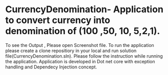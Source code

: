 # CurrencyDenomination- Application to convert currency into denomination of (100 ,50, 10, 5,2,1).
To see the Output , Please open Screenshot file.
To run the application please create a  clone repositiory in your local and run solution file(CurrencyDenomination.sln).
Please follow the instruction while running the application.
Application is developed in Dot net core with exception handling and Dependecy Injection concept.
